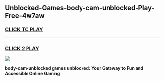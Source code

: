 
## Unblocked-Games-body-cam-unblocked-Play-Free-4w7aw
<h3>
<a href="https://premium76.site?title=body-cam-unblocked&ref=21A">CLICK TO PLAY</a></h3>
<hr>

<h3>
<a href="https://premium76.site?title=body-cam-unblocked&ref=21A">CLICK 2 PLAY</a>
  
</h3>

<a href="https://premium76.site?title=body-cam-unblocked&ref=21A"><img src="https://clearcache.store/games.png"></a>


**body-cam-unblocked games unblocked: Your Gateway to Fun and Accessible Online Gaming**
